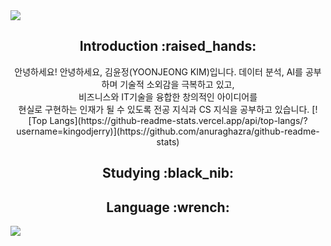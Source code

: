 <img src="https://capsule-render.vercel.app/api?type=waving&color=gradient&height=200&section=header&text=Jerry's%20Github&fontSize=80" />

<div align=center>
  <h2>Introduction :raised_hands:</h2>
  <section class="content">
    안녕하세요! 안녕하세요, 김윤정(YOONJEONG KIM)입니다.
    데이터 분석, AI를 공부하며 기술적 소외감을 극복하고 있고,<br>
    비즈니스와 IT기술을 융합한 창의적인 아이디어를<br>
    현실로 구현하는 인재가 될 수 있도록 전공 지식과 CS 지식을 공부하고 있습니다.</seciton>
    [![Top Langs](https://github-readme-stats.vercel.app/api/top-langs/?username=kingodjerry)](https://github.com/anuraghazra/github-readme-stats)
</div>

<div align=center>
<h2>Studying :black_nib:</h2>
</div>

<div align=center>
<h2>Language :wrench:</h2>
</div>

<img src="https://capsule-render.vercel.app/api?type=waving&color=gradient&height=200&section=footer" />
